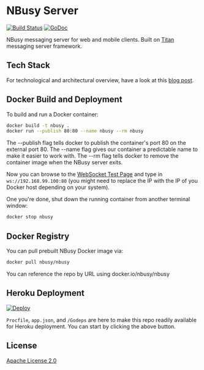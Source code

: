 # NBusy Server

[![Build Status](https://travis-ci.org/nbusy/nbusy.svg?branch=master)](https://travis-ci.org/nbusy/nbusy)
[![GoDoc](https://godoc.org/github.com/nbusy/nbusy?status.svg)](https://godoc.org/github.com/nbusy/nbusy)

NBusy messaging server for web and mobile clients. Built on [Titan](https://github.com/titan-x) messaging server framework.

## Tech Stack

For technological and architectural overview, have a look at this [blog post](http://soygul.com/nbusy).

## Docker Build and Deployment

To build and run a Docker container:

```bash
docker build -t nbusy .
docker run --publish 80:80 --name nbusy --rm nbusy
```

The --publish flag tells docker to publish the container's port 80 on the external port 80.
The --name flag gives our container a predictable name to make it easier to work with.
The --rm flag tells docker to remove the container image when the NBusy server exits.

Now you can browse to the [WebSocket Test Page](http://www.websocket.org/echo.html) and type in `ws://192.168.99.100:80` (you might need to replace the IP with the IP of you Docker host depending on your system).

One you're done, shut down the running container from another terminal window:

```bash
docker stop nbusy
```

## Docker Registry

You can pull prebuilt NBusy Docker image via:

```bash
docker pull nbusy/nbusy
```

You can reference the repo by URL using docker.io/nbusy/nbusy

## Heroku Deployment

[![Deploy](https://www.herokucdn.com/deploy/button.svg)](https://heroku.com/deploy)

`Procfile`, `app.json`, and `/Godeps` are here to make this repo readily available for Heroku deployment. You can start by clicking the above button.

## License

[Apache License 2.0](LICENSE)
